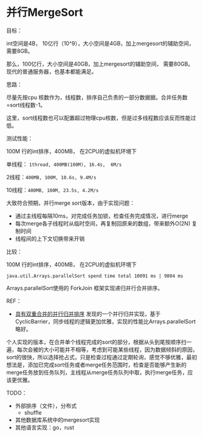 # 并行MergeSort

目标：

int空间是4B， 10亿行（10^9），大小空间是4GB，加上mergesort的辅助空间， 需要8GB。

那么，100亿行，大小空间是40GB，加上mergesort的辅助空间， 需要80GB。现代的普通服务器，也基本都能满足。





思路：

尽量先按cpu 核数作为，线程数，排序自己负责的一部分数据据。合并任务数=sort线程数-1。

这里，sort线程数也可以配置超过物理cpu核数，但是过多线程数应该反而性能过低。



测试性能：

100M 行的int排序，400MB， 在2CPU的虚拟机环境下

单线程： `1thread, 400MB(100M), 16.4s,  6M/s`

2线程：`400MB, 100M, 10.6s, 9.4M/s`

10线程：`400MB, 100M, 23.5s, 4.2M/s`

大致符合预期，并行merge sort版本，由于实现问题：

- 通过主线程每隔10ms，对完成任务加锁，检查任务完成情况，进行merge
- 每次merge各子线程时从临时空间，再复制回原来的数组，带来额外O(2N) 复制时间
- 线程间的上下文切换带来开销



比较：

100M 行的int排序，400MB， 在2CPU的虚拟机环境下

`java.util.Arrays.parallelSort spend time total 10091 ms | 9804 ms`

Arrays.parallelSort使用的 ForkJoin 框架实现递归并行合并排序。



REF：

- [具有双重合并的并行归并排序](https://github.com/ahmet-uyar/parallel-merge-sort)  发现的一个并行归并实现，基于CyclicBarrier，同步线程的逻辑更加优雅，实现的性能比Arrays.parallelSort 略好。



个人实现的版本，在合并单个线程完成的sort的部分，根据从头到尾按顺序扫一遍，每次会被的大小可能并不相等，考虑到可能某些线程，因为数据倾斜的原因，sort的很快，所以选择抢占式，只是检查过程通过定期轮询，感觉不够优雅，最初想法是，添加已完成sort任务或者merge任务范围时，检查是否能够产生新的merge任务放到任务队列，主线程从merge任务队列中取，执行merge任务，应该更优雅。



TODO：

- 外部排序（文件），分布式
  - shuffle
- 其他数据库系统中的mergesort实现
- 其他语言实现：go，rust

